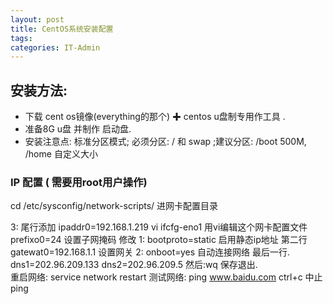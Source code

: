 ```yaml
---
layout: post
title: CentOS系统安装配置
tags: 
categories: IT-Admin
---
```




## 安装方法:
- 下载 cent os镜像(everything的那个)   ✚ centos u盘制专用作工具  .                     
- 准备8G u盘 并制作 启动盘.
- 安装注意点:
  标准分区模式; 必须分区: / 和 swap ;建议分区: /boot 500M, /home 自定义大小
 
### IP 配置  ( 需要用root用户操作) 
cd /etc/sysconfig/network-scripts/         进网卡配置目录  

3:     尾行添加              ipaddr0=192.168.1.219
vi ifcfg-eno1                                    用vi编辑这个网卡配置文件                                                  prefixo0=24       设置子网掩码
修改     1:     bootproto=static         启用静态ip地址   第二行                                            gatewat0=192.168.1.1  设置网关
 2:    onboot=yes                    自动连接网络    最后一行.                 dns1=202.96.209.133  dns2=202.96.209.5
 然后:wq 保存退出.  
 重启网络: service network restart        测试网络:  ping www.baidu.com    ctrl+c 中止ping














